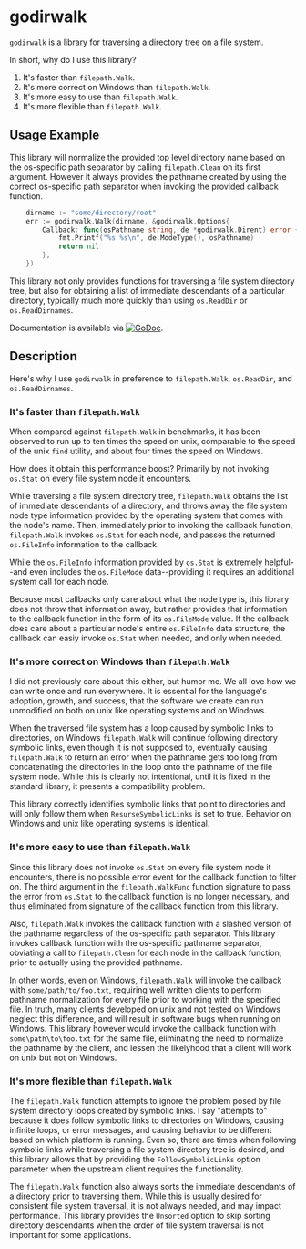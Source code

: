 # godirwalk

`godirwalk` is a library for traversing a directory tree on a file
system.

In short, why do I use this library?

1. It's faster than `filepath.Walk`.
1. It's more correct on Windows than `filepath.Walk`.
1. It's more easy to use than `filepath.Walk`.
1. It's more flexible than `filepath.Walk`.

## Usage Example

This library will normalize the provided top level directory name
based on the os-specific path separator by calling `filepath.Clean` on
its first argument. However it always provides the pathname created by
using the correct os-specific path separator when invoking the
provided callback function.

```Go
    dirname := "some/directory/root"
    err := godirwalk.Walk(dirname, &godirwalk.Options{
        Callback: func(osPathname string, de *godirwalk.Dirent) error {
            fmt.Printf("%s %s\n", de.ModeType(), osPathname)
            return nil
        },
    })
```

This library not only provides functions for traversing a file system
directory tree, but also for obtaining a list of immediate descendants
of a particular directory, typically much more quickly than using
`os.ReadDir` or `os.ReadDirnames`.

Documentation is available via
[![GoDoc](https://godoc.org/github.com/karrick/godirwalk?status.svg)](https://godoc.org/github.com/karrick/godirwalk).

## Description

Here's why I use `godirwalk` in preference to `filepath.Walk`,
`os.ReadDir`, and `os.ReadDirnames`.

### It's faster than `filepath.Walk`

When compared against `filepath.Walk` in benchmarks, it has been
observed to run up to ten times the speed on unix, comparable to the
speed of the unix `find` utility, and about four times the speed on
Windows.

How does it obtain this performance boost? Primarily by not invoking
`os.Stat` on every file system node it encounters.

While traversing a file system directory tree, `filepath.Walk` obtains
the list of immediate descendants of a directory, and throws away the
file system node type information provided by the operating system
that comes with the node's name. Then, immediately prior to invoking
the callback function, `filepath.Walk` invokes `os.Stat` for each
node, and passes the returned `os.FileInfo` information to the
callback.

While the `os.FileInfo` information provided by `os.Stat` is extremely
helpful--and even includes the `os.FileMode` data--providing it
requires an additional system call for each node.

Because most callbacks only care about what the node type is, this
library does not throw that information away, but rather provides that
information to the callback function in the form of its `os.FileMode`
value. If the callback does care about a particular node's entire
`os.FileInfo` data structure, the callback can easiy invoke `os.Stat`
when needed, and only when needed.

### It's more correct on Windows than `filepath.Walk`

I did not previously care about this either, but humor me. We all love
how we can write once and run everywhere. It is essential for the
language's adoption, growth, and success, that the software we create
can run unmodified on both on unix like operating systems and on
Windows.

When the traversed file system has a loop caused by symbolic links to
directories, on Windows `filepath.Walk` will continue following
directory symbolic links, even though it is not supposed to,
eventually causing `filepath.Walk` to return an error when the
pathname gets too long from concatenating the directories in the loop
onto the pathname of the file system node. While this is clearly not
intentional, until it is fixed in the standard library, it presents a
compatibility problem.

This library correctly identifies symbolic links that point to
directories and will only follow them when `ResurseSymbolicLinks` is
set to true. Behavior on Windows and unix like operating systems is
identical.

### It's more easy to use than `filepath.Walk`

Since this library does not invoke `os.Stat` on every file system node
it encounters, there is no possible error event for the callback
function to filter on. The third argument in the `filepath.WalkFunc`
function signature to pass the error from `os.Stat` to the callback
function is no longer necessary, and thus eliminated from signature of
the callback function from this library.

Also, `filepath.Walk` invokes the callback function with a slashed
version of the pathname regardless of the os-specific path
separator. This library invokes callback function with the os-specific
pathname separator, obviating a call to `filepath.Clean` for each node
in the callback function, prior to actually using the provided
pathname.

In other words, even on Windows, `filepath.Walk` will invoke the
callback with `some/path/to/foo.txt`, requiring well written clients
to perform pathname normalization for every file prior to working with
the specified file. In truth, many clients developed on unix and not
tested on Windows neglect this difference, and will result in software
bugs when running on Windows. This library however would invoke the
callback function with `some\path\to\foo.txt` for the same file,
eliminating the need to normalize the pathname by the client, and
lessen the likelyhood that a client will work on unix but not on
Windows.

### It's more flexible than `filepath.Walk`

The `filepath.Walk` function attempts to ignore the problem posed by
file system directory loops created by symbolic links. I say "attempts
to" because it does follow symbolic links to directories on Windows,
causing infinite loops, or error messages, and causing behavior to be
different based on which platform is running. Even so, there are times
when following symbolic links while traversing a file system directory
tree is desired, and this library allows that by providing the
`FollowSymbolicLinks` option parameter when the upstream client
requires the functionality.

The `filepath.Walk` function also always sorts the immediate
descendants of a directory prior to traversing them. While this is
usually desired for consistent file system traversal, it is not always
needed, and may impact performance. This library provides the
`Unsorted` option to skip sorting directory descendants when the order
of file system traversal is not important for some applications.
